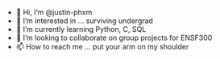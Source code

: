 - 👋 Hi, I’m @justin-phxm
- 👀 I’m interested in ... surviving undergrad
- 🌱 I’m currently learning Python, C, SQL
- 💞️ I’m looking to collaborate on group projects for ENSF300
- 📫 How to reach me ... put your arm on my shoulder

<!---
justin-phxm/justin-phxm is a ✨ special ✨ repository because its `README.md` (this file) appears on your GitHub profile.
You can click the Preview link to take a look at your changes.
--->
